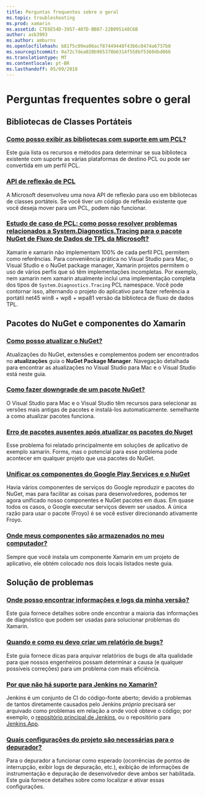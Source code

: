 ```yaml
---
title: Perguntas frequentes sobre o geral
ms.topic: troubleshooting
ms.prod: xamarin
ms.assetid: C7E6E54D-3957-407D-BB87-22B095148C6B
author: asb3993
ms.author: amburns
ms.openlocfilehash: b81f5c09ea06acf87449448f43b6c0474a6737b0
ms.sourcegitcommit: 0a72c7dea020b965378b6314f558bf5360dbd066
ms.translationtype: MT
ms.contentlocale: pt-BR
ms.lasthandoff: 05/09/2018
---
```

# <a name="general-frequently-asked-questions"></a>Perguntas frequentes sobre o geral

## <a name="portable-class-libraries"></a>Bibliotecas de Classes Portáteis
### <a name="how-can-i-view-what-libraries-are-supported-in-a-pclpcl-support-librariesmd"></a>[Como posso exibir as bibliotecas com suporte em um PCL?](pcl-support-libraries.md)
Este guia lista os recursos e métodos para determinar se sua biblioteca existente com suporte as várias plataformas de destino PCL ou pode ser convertida em um perfil PCL.

### <a name="pcl-reflection-apipcl-reflectionmd"></a>[API de reflexão de PCL](pcl-reflection.md)
A Microsoft desenvolveu uma nova API de reflexão para uso em bibliotecas de classes portáteis. Se você tiver um código de reflexão existente que você deseja mover para um PCL, podem não funcionar.

### <a name="pcl-case-study-how-can-i-resolve-problems-related-to-systemdiagnosticstracing-for-the-microsoft-tpl-dataflow-nuget-packagepcl-case-studymd"></a>[Estudo de caso de PCL: como posso resolver problemas relacionados a System.Diagnostics.Tracing para o pacote NuGet de Fluxo de Dados de TPL da Microsoft?](pcl-case-study.md)
Xamarin e xamarin não implementam 100% de cada perfil PCL permitem como referências. Para conveniência prática no Visual Studio para Mac, o Visual Studio e o NuGet package manager, Xamarin projetos permitem o uso de vários perfis que só têm implementações incompletas. Por exemplo, nem xamarin nem xamarin atualmente inclui uma implementação completa dos tipos de `System.Diagnostics.Tracing` PCL namespace. Você pode contornar isso, alternando o projeto do aplicativo para fazer referência a portátil net45 win8 + wp8 + wpa81 versão da biblioteca de fluxo de dados TPL.

## <a name="nuget-packages--xamarin-components"></a>Pacotes do NuGet e componentes do Xamarin
### <a name="how-can-i-update-nugetnuget-updatemd"></a>[Como posso atualizar o NuGet?](nuget-update.md)
Atualizações do NuGet, extensões e complementos podem ser encontrados no **atualizações** guia o **NuGet Package Manager**. Navegação detalhada para encontrar as atualizações no Visual Studio para Mac e o Visual Studio está neste guia.

### <a name="how-do-i-downgrade-a-nuget-packagenuget-package-downgrademd"></a>[Como fazer downgrade de um pacote NuGet?](nuget-package-downgrade.md)
O Visual Studio para Mac e o Visual Studio têm recursos para selecionar as versões mais antigas de pacotes e instalá-los automaticamente. semelhante a como atualizar pacotes funciona.

### <a name="missing-packages-error-after-updating-nuget-packagesnuget-packages-missingmd"></a>[Erro de pacotes ausentes após atualizar os pacotes do Nuget](nuget-packages-missing.md)
Esse problema foi relatado principalmente em soluções de aplicativo de exemplo xamarin. Forms, mas o potencial para esse problema pode acontecer em qualquer projeto que usa pacotes do NuGet.

### <a name="unifying-google-play-services-components-and-nugetgps-components-nugetmd"></a>[Unificar os componentes do Google Play Services e o NuGet](gps-components-nuget.md)
Havia vários componentes de serviços do Google reproduzir e pacotes do NuGet, mas para facilitar as coisas para desenvolvedores, podemos ter agora unificado nosso componentes e NuGet pacotes em duas. Em quase todos os casos, o Google executar serviços devem ser usados. A única razão para usar o pacote (Froyo) é se você estiver direcionando ativamente Froyo.

### <a name="where-are-the-components-stored-on-my-machinecomponent-storagemd"></a>[Onde meus componentes são armazenados no meu computador?](component-storage.md)
Sempre que você instala um componente Xamarin em um projeto de aplicativo, ele obtém colocado nos dois locais listados neste guia.


## <a name="troubleshooting"></a>Solução de problemas
### <a name="where-can-i-find-my-version-information-and-logsversion-logsmd"></a>[Onde posso encontrar informações e logs da minha versão?](version-logs.md)
Este guia fornece detalhes sobre onde encontrar a maioria das informações de diagnóstico que podem ser usadas para solucionar problemas do Xamarin.

### <a name="when-and-how-should-i-file-a-bug-reporthowto-file-bugmd"></a>[Quando e como eu devo criar um relatório de bugs?](howto-file-bug.md)
Este guia fornece dicas para arquivar relatórios de bugs de alta qualidade para que nossos engenheiros possam determinar a causa (e qualquer possíveis correções) para um problema com mais eficiência.

### <a name="why-isnt-jenkins-supported-by-xamarinxamarin-jenkinsmd"></a>[Por que não há suporte para Jenkins no Xamarin?](xamarin-jenkins.md)
Jenkins é um conjunto de CI do código-fonte aberto; devido a problemas de tantos diretamente causados pelo Jenkins *próprio* precisará ser arquivado como problemas em relação a onde você obteve o código; por exemplo, o [repositório principal de Jenkins](https://github.com/jenkinsci/jenkins), ou o repositório para [ Jenkins.App](https://github.com/stisti/jenkins-app).

### <a name="what-project-settings-are-required-for-the-debuggerdebugger-settingsmd"></a>[Quais configurações do projeto são necessárias para o depurador?](debugger-settings.md)
Para o depurador a funcionar como esperado (ocorrências de pontos de interrupção, exibir logs de depuração, etc.), exibição de informações de instrumentação e depuração de desenvolvedor deve ambos ser habilitada. Este guia fornece detalhes sobre como localizar e ativar essas configurações.

